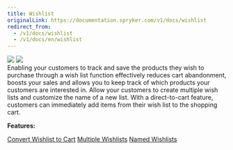 ```yaml
---
title: Wishlist
originalLink: https://documentation.spryker.com/v1/docs/wishlist
redirect_from:
  - /v1/docs/wishlist
  - /v1/docs/en/wishlist
---
```


<div class='feature-text'>
    <div class='feature-images'>
    <img class="light-mode" src="https://spryker.s3.eu-central-1.amazonaws.com/docs/Document+360/Capabilities+icons/light/wishlist.svg"/>
    <img class="dark-mode" src="https://spryker.s3.eu-central-1.amazonaws.com/docs/Document+360/Capabilities+icons/dark/wishlist.svg"/>
    </div>
    <div class="feature-text-wrap">
Enabling your customers to track and save the products they wish to purchase through a wish list function effectively reduces cart abandonment, boosts your sales and allows you to keep track of which products your customers are interested in. Allow your customers to create multiple wish lists and customize the name of a new list. With a direct-to-cart feature, customers can immediately add items from their wish list to the shopping cart.
</div>
</div>

**Features:**
<div>
<a class="feature-link" href="https://documentation.spryker.com/v1/docs/convert-wishlist-cart">Convert Wishlist to Cart</a>
<a class="feature-link" href="https://documentation.spryker.com/v1/docs/multiple-wishlists">Multiple Wishlists</a>
<a class="feature-link" href="https://documentation.spryker.com/v1/docs/named-wishlists">Named Wishlists</a>    
    </div>
